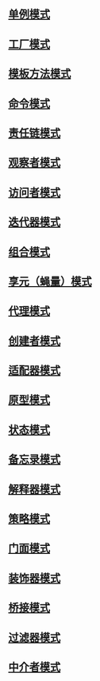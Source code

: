 ## [单例模式](java/设计模式/Singleton.md)
## [工厂模式](java/设计模式/Factory.md)
## [模板方法模式](java/设计模式/TemplateMethod.md)
## [命令模式](java/设计模式/Command.md)
## [责任链模式](java/设计模式/ChainOfResponsibility.md)
## [观察者模式](java/设计模式/Observer.md)
## [访问者模式](java/设计模式/Visitor.md)
## [迭代器模式](java/设计模式/Iterator.md)
## [组合模式](java/设计模式/Composite.md)
## [享元（蝇量）模式](java/设计模式/FlyWeight.md)
## [代理模式](java/设计模式/Proxy.md)
## [创建者模式](java/设计模式/Bulider.md)
## [适配器模式](java/设计模式/Adapter.md)
## [原型模式](java/设计模式/Prototype.md)
## [状态模式](java/设计模式/State.md)
## [备忘录模式](java/设计模式/Memento.md)
## [解释器模式](java/设计模式/Interpreter.md)
## [策略模式](java/设计模式/Strategy.md)
## [门面模式](java/设计模式/Facade.md)
## [装饰器模式](java/设计模式/Decorator.md)
## [桥接模式](java/设计模式/Bridge.md)
## [过滤器模式](java/设计模式/Filter.md)
## [中介者模式](java/设计模式/Mediator.md)




